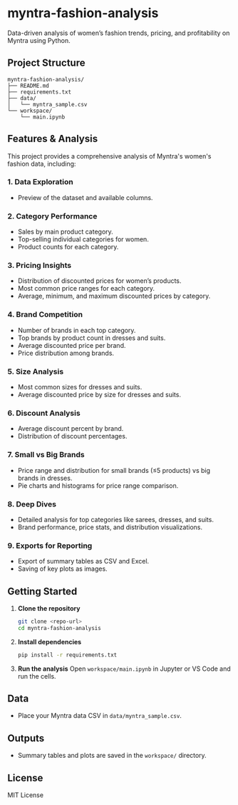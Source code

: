 # myntra-fashion-analysis

Data-driven analysis of women’s fashion trends, pricing, and profitability on Myntra using Python.

## Project Structure

```
myntra-fashion-analysis/
├── README.md
├── requirements.txt
├── data/
│   └── myntra_sample.csv
└── workspace/
    └── main.ipynb
```

## Features & Analysis

This project provides a comprehensive analysis of Myntra's women's fashion data, including:

### 1. Data Exploration
- Preview of the dataset and available columns.

### 2. Category Performance
- Sales by main product category.
- Top-selling individual categories for women.
- Product counts for each category.

### 3. Pricing Insights
- Distribution of discounted prices for women’s products.
- Most common price ranges for each category.
- Average, minimum, and maximum discounted prices by category.

### 4. Brand Competition
- Number of brands in each top category.
- Top brands by product count in dresses and suits.
- Average discounted price per brand.
- Price distribution among brands.

### 5. Size Analysis
- Most common sizes for dresses and suits.
- Average discounted price by size for dresses and suits.

### 6. Discount Analysis
- Average discount percent by brand.
- Distribution of discount percentages.

### 7. Small vs Big Brands
- Price range and distribution for small brands (≤5 products) vs big brands in dresses.
- Pie charts and histograms for price range comparison.

### 8. Deep Dives
- Detailed analysis for top categories like sarees, dresses, and suits.
- Brand performance, price stats, and distribution visualizations.

### 9. Exports for Reporting
- Export of summary tables as CSV and Excel.
- Saving of key plots as images.

## Getting Started

1. **Clone the repository**
   ```sh
   git clone <repo-url>
   cd myntra-fashion-analysis
   ```

2. **Install dependencies**
   ```sh
   pip install -r requirements.txt
   ```

3. **Run the analysis**
   Open `workspace/main.ipynb` in Jupyter or VS Code and run the cells.

## Data

- Place your Myntra data CSV in `data/myntra_sample.csv`.

## Outputs

- Summary tables and plots are saved in the `workspace/` directory.

## License

MIT License